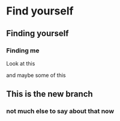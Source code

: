 # Find yourself
## Finding yourself
### Finding me

Look at this

and maybe some of this

## This is the new branch
### not much else to say about that now